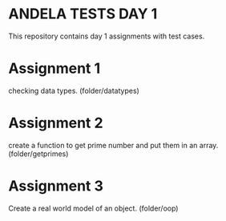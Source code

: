 ANDELA TESTS DAY 1
=====================
This repository contains day 1 assignments with test cases.

Assignment 1
===============
checking data types. (folder/datatypes)

Assignment 2
===============
create a function to get prime number and put them in an array. (folder/getprimes)

Assignment 3
=============
Create a real world model of an object. (folder/oop)
